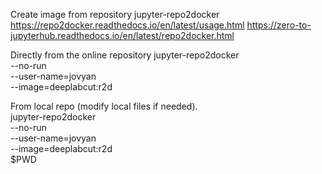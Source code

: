 Create image from repository 
jupyter-repo2docker
https://repo2docker.readthedocs.io/en/latest/usage.html
https://zero-to-jupyterhub.readthedocs.io/en/latest/repo2docker.html

Directly from the online repository 
jupyter-repo2docker \
    --no-run \
    --user-name=jovyan \
    --image=deeplabcut:r2d \
    <a-git-repository-url>

From local repo (modify local files if needed).   
jupyter-repo2docker \
    --no-run \
    --user-name=jovyan \
    --image=deeplabcut:r2d \
    $PWD
